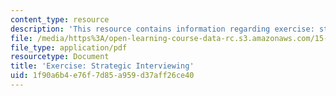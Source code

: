 ```yaml
---
content_type: resource
description: 'This resource contains information regarding exercise: strategic interviewing.'
file: /media/https%3A/open-learning-course-data-rc.s3.amazonaws.com/15-279-management-communication-for-undergraduates-fall-2012/1f90a6b4e76f7d85a959d37aff26ce40_MIT15_279F12_strtgcIntvwng.pdf
file_type: application/pdf
resourcetype: Document
title: 'Exercise: Strategic Interviewing'
uid: 1f90a6b4-e76f-7d85-a959-d37aff26ce40
---
```

